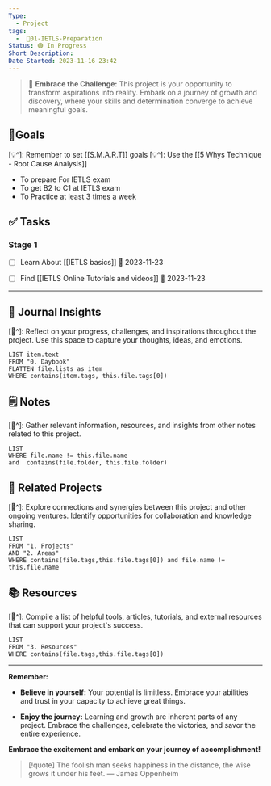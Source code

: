 ```yaml
---
Type:
  - Project
tags:
  -  🚀01-IETLS-Preparation
Status: 🟢 In Progress
Short Description: 
Date Started: 2023-11-16 23:42
---
```


>🌟 **Embrace the Challenge:** 
> This project is your opportunity to transform aspirations into reality. Embark on a journey of growth and discovery, where your skills and determination converge to achieve meaningful goals.

## 🎯**Goals**
[💡^]: Remember to set [[S.M.A.R.T]] goals
[💡^]: Use the [[5 Whys Technique - Root Cause Analysis]]

- To prepare For IETLS exam 
- To get B2 to C1 at IETLS exam
- To Practice at least 3 times a week

## ✅ **Tasks**

### Stage 1 
- [ ] Learn About [[IETLS basics]] 📅 2023-11-23
- [ ] Find [[IETLS Online Tutorials and videos]] 📅 2023-11-23




---
## 📖 Journal Insights
[💭^]: Reflect on your progress, challenges, and inspirations throughout the project. Use this space to capture your thoughts, ideas, and emotions.

``` dataview
LIST item.text
FROM "0. Daybook"
FLATTEN file.lists as item
WHERE contains(item.tags, this.file.tags[0])

```

## 🗒 Notes
[💭^]: Gather relevant information, resources, and insights from other notes related to this project.
``` dataview
LIST 
WHERE file.name != this.file.name 
and  contains(file.folder, this.file.folder)
```


## 🤝 Related Projects
[💭^]: Explore connections and synergies between this project and other ongoing ventures. Identify opportunities for collaboration and knowledge sharing.
``` dataview
LIST 
FROM "1. Projects"
AND "2. Areas"
WHERE contains(file.tags,this.file.tags[0]) and file.name != this.file.name
```

## 📚 Resources
[💭^]: Compile a list of helpful tools, articles, tutorials, and external resources that can support your project's success.
``` dataview
LIST 
FROM "3. Resources"
WHERE contains(file.tags,this.file.tags[0])
```


---
**Remember:**

- **Believe in yourself:** Your potential is limitless. Embrace your abilities and trust in your capacity to achieve great things.

- **Enjoy the journey:** Learning and growth are inherent parts of any project. Embrace the challenges, celebrate the victories, and savor the entire experience.

**Embrace the excitement and embark on your journey of accomplishment!**

> [!quote] The foolish man seeks happiness in the distance, the wise grows it under his feet.
> — James Oppenheim
